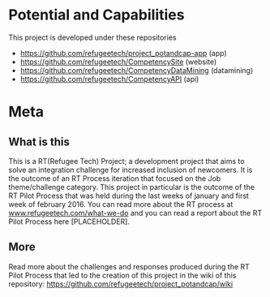 # Potential and Capabilities

This project is developed under these repositories
* https://github.com/refugeetech/project_potandcap-app (app)
* https://github.com/refugeetech/CompetencySite (website)
* https://github.com/refugeetech/CompetencyDataMining (datamining)
* https://github.com/refugeetech/CompetencyAPI (api)

# Meta
## What is this
This is a RT(Refugee Tech) Project; a development project that aims to solve an integration challenge for increased inclusion of newcomers. It is the outcome of an RT Process iteration that focused on the Job theme/challenge category. This project in particular is the outcome of the RT Pilot Process that was held during the last weeks of january and first week of february 2016. You can read more about the RT process at www.refugeetech.com/what-we-do and you can read a report about the RT Pilot Process here [PLACEHOLDER].

## More
Read more about the challenges and responses produced during the RT Pilot Process that led to the creation of this project in the wiki of this repository: https://github.com/refugeetech/project_potandcap/wiki


